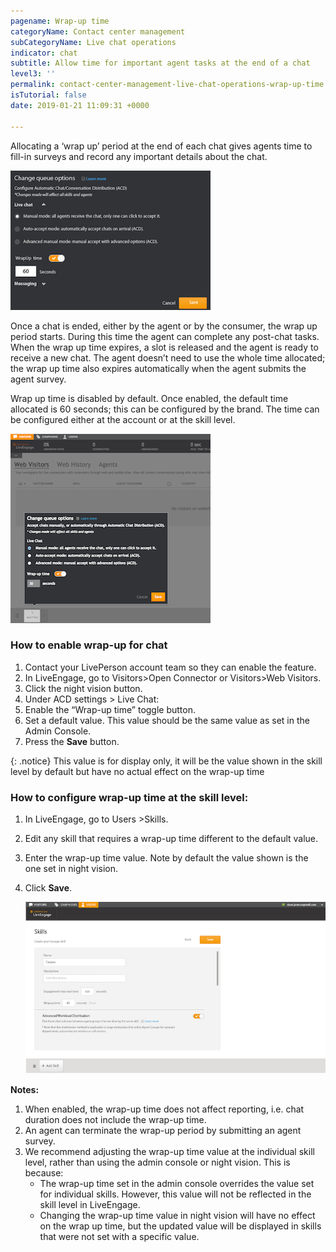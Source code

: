 ```yaml
---
pagename: Wrap-up time
categoryName: Contact center management
subCategoryName: Live chat operations
indicator: chat
subtitle: Allow time for important agent tasks at the end of a chat
level3: ''
permalink: contact-center-management-live-chat-operations-wrap-up-time.html
isTutorial: false
date: 2019-01-21 11:09:31 +0000

---
```

Allocating a ‘wrap up’ period at the end of each chat gives agents time to fill-in surveys and record any important details about the chat. 

![](/img/wrap-up-time-chats-1b.png)

Once a chat is ended, either by the agent or by the consumer, the wrap up period starts. During this time the agent can complete any post-chat tasks. When the wrap up time expires, a slot is released and the agent is ready to receive a new chat. The agent doesn’t need to use the whole time allocated; the wrap up time also expires automatically when the agent submits the agent survey.

Wrap up time is disabled by default. Once enabled, the default time allocated is 60 seconds; this can be configured by the brand. The time can be configured either at the account or at the skill level.

![](/img/wrap-up-time-chats-2b.png)

### **How to enable wrap-up for chat**

1. Contact your LivePerson account team so they can enable the feature.
2. In LiveEngage, go to Visitors>Open Connector or Visitors>Web Visitors. 
3. Click the night vision button. 
4. Under ACD settings > Live Chat:
5. Enable the “Wrap-up time” toggle button.
6. Set a default value. This value should be the same value as set in the Admin Console. 
7. Press the **Save** button.

{: .notice}
This value is for display only, it will be the value shown in the skill level by default but have no actual effect on the wrap-up time 

### **How to configure wrap-up time at the skill level:**

1. In LiveEngage, go to Users >Skills. 
2. Edit any skill that requires a wrap-up time different to the default value.
3. Enter the wrap-up time value. Note by default the value shown is the one set in night vision.
4. Click **Save**.

   ![](/img/wrap-up-time-chats-3b.jpg)

**Notes:**

1. When enabled, the wrap-up time does not affect reporting, i.e. chat duration does not include the wrap-up time. 
2. An agent can terminate the wrap-up period by submitting an agent survey.
3. We recommend adjusting the wrap-up time value at the individual skill level, rather than using the admin console or night vision. This is because:
   * The wrap-up time set in the admin console overrides the value set for individual skills. However, this value will not be reflected in the skill level in LiveEngage.
   * Changing the wrap-up time value in night vision will have no effect on the wrap up time, but the updated value will be displayed in skills that were not set with a specific value.